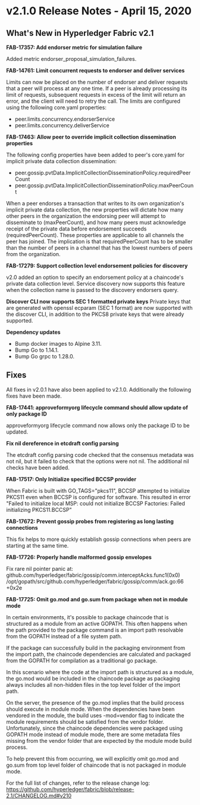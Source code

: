 v2.1.0 Release Notes - April 15, 2020
=====================================

What's New in Hyperledger Fabric v2.1
-------------------------------------

**FAB-17357: Add endorser metric for simulation failure**

Added metric endorser_proposal_simulation_failures.

**FAB-14761: Limit concurrent requests to endorser and deliver services**

Limits can now be placed on the number of endorser and deliver requests
that a peer will process at any one time. If a peer is already processing its
limit of requests, subsequent requests in excess of the limit will return an error,
and the client will need to retry the call. The limits are configured using the
following core.yaml properties:
- peer.limits.concurrency.endorserService
- peer.limits.concurrency.deliverService

**FAB-17463: Allow peer to override implicit collection dissemination properties**

The following config properties have been added to peer's core.yaml
for implicit private data collection dissemination:
- peer.gossip.pvtData.ImplicitCollectionDisseminationPolicy.requiredPeerCount
- peer.gossip.pvtData.ImplicitCollectionDisseminationPolicy.maxPeerCount

When a peer endorses a transaction that writes to its own organization's
implicit private data collection, the new properties will dictate how
many other peers in the organization the endorsing peer will attempt to
disseminate to (maxPeerCount), and how many peers must acknowledge receipt
of the private data before endorsement succeeds (requiredPeerCount).
These properties are applicable to all channels the peer has joined. The implication
is that requiredPeerCount has to be smaller than the number of peers in a channel
that has the lowest numbers of peers from the organization.

**FAB-17279: Support collection level endorsement policies for discovery**

v2.0 added an option to specify an endorsement policy at a chaincode's private
data collection level. Service discovery now supports this feature when the
collection name is passed to the discovery endorsers query.

**Discover CLI now supports SEC 1 formatted private keys**
Private keys that are generated with openssl ecparam (SEC 1 format) are now supported
with the discover CLI, in addition to the PKCS8 private keys that were already supported.

**Dependency updates**

- Bump docker images to Alpine 3.11.
- Bump Go to 1.14.1.
- Bump Go grpc to 1.28.0.

Fixes
-----

All fixes in v2.0.1 have also been applied to v2.1.0. Additionally the following fixes have been made.

**FAB-17441: approveformyorg lifecycle command should allow update of only package ID**

approveformyorg lifecycle command now allows only the package ID to be updated.

**Fix nil dereference in etcdraft config parsing**

The etcdraft config parsing code checked that the consensus
metadata was not nil, but it failed to check that the options were not nil.
The additional nil checks have been added.

**FAB-17517: Only Initialize specified BCCSP provider**

When Fabric is built with GO_TAGS="pkcs11",
BCCSP attempted to initialize PKCS11 even when BCCSP is configured for software.
This resulted in error
"Failed to initialize local MSP: could not initialize BCCSP Factories: Failed initializing PKCS11.BCCSP"

**FAB-17672: Prevent gossip probes from registering as long lasting connections**

This fix helps to more quickly establish gossip connections when
peers are starting at the same time.

**FAB-17726: Properly handle malformed gossip envelopes**

Fix rare nil pointer panic at:
  github.com/hyperledger/fabric/gossip/comm.interceptAcks.func1(0x0)
  /opt/gopath/src/github.com/hyperledger/fabric/gossip/comm/ack.go:66 +0x2e

**FAB-17725: Omit go.mod and go.sum from package when not in module mode**

In certain environments, it's possible to package chaincode that is structured
as a module from an active GOPATH. This often happens when the path provided
to the package command is an import path resolvable from the GOPATH instead of
a file system path.

If the package can successfully build in the packaging environment from the
import path, the chaincode dependencies are calculated and packaged from the
GOPATH for compilation as a traditional go package.

In this scenario where the code at the import path is structured as a module,
the go.mod would be included in the chaincode package as packaging always
includes all non-hidden files in the top level folder of the import path.

On the server, the presence of the go.mod implies that the build process
should execute in module mode. When the dependencies have been vendored in the
module, the build uses -mod=vendor flag to indicate the module requirements
should be satisfied from the vendor folder.  Unfortunately, since the
chaincode dependencies were packaged using GOPATH mode instead of module mode,
there are some metadata files missing from the vendor folder that are expected
by the module mode build process.

To help prevent this from occurring, we will explicitly omit go.mod and go.sum
from top level folder of chaincode that is not packaged in module mode.

For the full list of changes, refer to the release change log:
https://github.com/hyperledger/fabric/blob/release-2.1/CHANGELOG.md#v210

